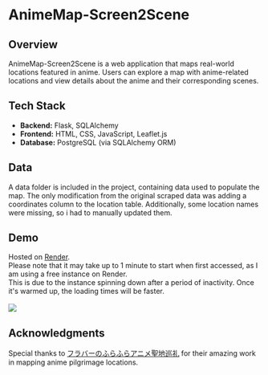 # AnimeMap-Screen2Scene

## Overview
AnimeMap-Screen2Scene is a web application that maps real-world locations featured in anime. Users can explore a map with anime-related locations and view details about the anime and their corresponding scenes.

## Tech Stack
- **Backend:** Flask, SQLAlchemy
- **Frontend:** HTML, CSS, JavaScript, Leaflet.js
- **Database:** PostgreSQL (via SQLAlchemy ORM)

## Data
A data folder is included in the project, containing data used to populate the map. The only modification from the original scraped data was adding a coordinates column to the location table.
Additionally, some location names were missing, so i had to manually updated them.

## Demo
Hosted on [Render](https://render.com/).
<br>
Please note that it may take up to 1 minute to start when first accessed, as I am using a free instance on Render. <br>
This is due to the instance spinning down after a period of inactivity. Once it's warmed up, the loading times will be faster.
<br><br>
<a href="https://animemap-screen2scene.onrender.com/">
    <img src="https://img.shields.io/badge/AnimeMap Screen2Scene-0088e7?logo=render&logoColor=fff&style=for-the-badge"></img>
</a>

## Acknowledgments
Special thanks to [フラバーのふらふらアニメ聖地巡礼](https://furaba-animeseichi.blog.jp/) for their amazing work in mapping anime pilgrimage locations.

